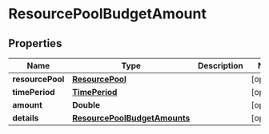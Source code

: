 
# ResourcePoolBudgetAmount

## Properties
Name | Type | Description | Notes
------------ | ------------- | ------------- | -------------
**resourcePool** | [**ResourcePool**](ResourcePool.md) |  |  [optional]
**timePeriod** | [**TimePeriod**](TimePeriod.md) |  |  [optional]
**amount** | **Double** |  |  [optional]
**details** | [**ResourcePoolBudgetAmounts**](ResourcePoolBudgetAmounts.md) |  |  [optional]



